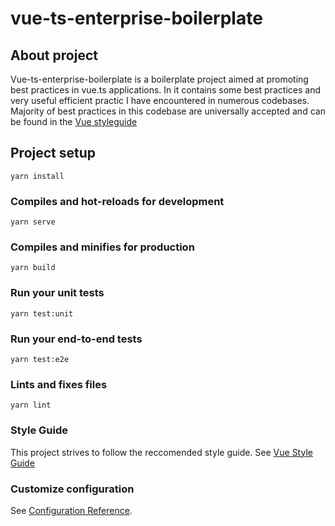 # vue-ts-enterprise-boilerplate

## About project

Vue-ts-enterprise-boilerplate is a boilerplate project aimed at promoting best practices in vue.ts applications. In it contains some best practices and very useful efficient practic I have encountered in numerous codebases. Majority of best practices in this codebase are universally accepted and can be found in the [Vue styleguide](https://v3.vuejs.org/style-guide/)

## Project setup
```
yarn install
```

### Compiles and hot-reloads for development
```
yarn serve
```

### Compiles and minifies for production
```
yarn build
```

### Run your unit tests
```
yarn test:unit
```

### Run your end-to-end tests
```
yarn test:e2e
```

### Lints and fixes files
```
yarn lint
```

### Style Guide

This project strives to follow the reccomended style guide. See [Vue Style Guide](https://v3.vuejs.org/style-guide/#style-guide)

### Customize configuration
See [Configuration Reference](https://cli.vuejs.org/config/).
